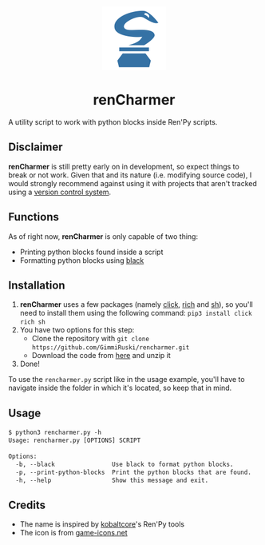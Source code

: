 <p align="center">
  <img width="128" height="128" src="https://github.com/GimmiRuski/rencharmer/blob/main/icon.svg">
</p>

<h1 align="center">renCharmer</h1>

A utility script to work with python blocks inside Ren'Py scripts.

## Disclaimer

**renCharmer** is still pretty early on in development, so expect things to break or not work. Given that and its nature (i.e. modifying source code), I would strongly recommend against using it with projects that aren't tracked using a [version control system](https://git-scm.com/).

## Functions

As of right now, **renCharmer** is only capable of two thing:

- Printing python blocks found inside a script
- Formatting python blocks using [black](https://github.com/psf/black)

## Installation

1. **renCharmer** uses a few packages (namely [click](https://github.com/pallets/click), [rich](https://github.com/willmcgugan/rich) and [sh](https://github.com/amoffat/sh)), so you'll need to install them using the following command: `pip3 install click rich sh`
2. You have two options for this step:
    - Clone the repository with `git clone https://github.com/GimmiRuski/rencharmer.git`
    - Download the code from [here](https://github.com/GimmiRuski/rencharmer/archive/main.zip) and unzip it
3. Done!

To use the `rencharmer.py` script like in the usage example, you'll have to navigate inside the folder in which it's located, so keep that in mind.

## Usage

```
$ python3 rencharmer.py -h
Usage: rencharmer.py [OPTIONS] SCRIPT

Options:
  -b, --black                Use black to format python blocks.
  -p, --print-python-blocks  Print the python blocks that are found.
  -h, --help                 Show this message and exit.
```

## Credits

- The name is inspired by [kobaltcore](https://github.com/kobaltcore)'s Ren'Py tools
- The icon is from [game-icons.net](https://game-icons.net/)